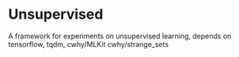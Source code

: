 Unsupervised
====

A framework for experiments on unsupervised learning,
depends on tensorflow, tqdm, cwhy/MLKit cwhy/strange_sets

